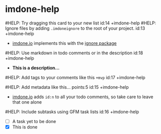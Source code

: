 imdone-help
====
#HELP: Try dragging this card to your new list id:14 +imdone-help
#HELP: Ignore files by adding `.imdoneignore` to the root of your project. id:13 +imdone-help
- [imdone.io](https://imdone.io) implements this with the [ignore package](https://www.npmjs.com/package/ignore)

#HELP: Use markdown in todo comments or in the description id:18 +imdone-help
- **This is a description...**

#HELP: Add tags to your comments like this `+mvp` id:17 +imdone-help

#HELP: Add metadata like this... points:5 id:15 +imdone-help
- [imdone.io](https://imdone.io) adds `id:n` to all your todo comments, so take care to leave that one alone

#HELP: Include subtasks using GFM task lists id:16 +imdone-help
- [ ] A task yet to be done
- [x] This is done
